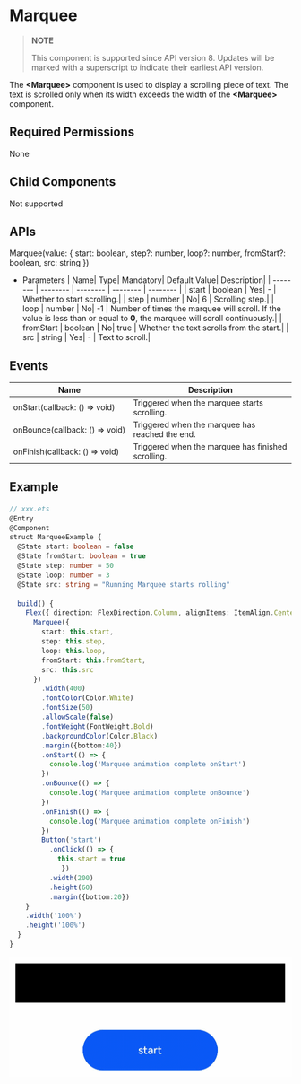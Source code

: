 # Marquee


>  **NOTE**
>
>  This component is supported since API version 8. Updates will be marked with a superscript to indicate their earliest API version.


The **\<Marquee>** component is used to display a scrolling piece of text. The text is scrolled only when its width exceeds the width of the **\<Marquee>** component.


## Required Permissions

None


## Child Components

Not supported


## APIs

Marquee(value: { start: boolean, step?: number, loop?: number, fromStart?: boolean, src: string })

- Parameters
    | Name| Type| Mandatory| Default Value| Description|
  | -------- | -------- | -------- | -------- | -------- |
  | start | boolean | Yes| - | Whether to start scrolling.|
  | step | number | No| 6 | Scrolling step.|
  | loop | number | No| -1 | Number of times the marquee will scroll. If the value is less than or equal to **0**, the marquee will scroll continuously.|
  | fromStart | boolean | No| true | Whether the text scrolls from the start.|
  | src | string | Yes| - | Text to scroll.|


## Events

| Name| Description|
| -------- | -------- |
| onStart(callback:&nbsp;()&nbsp;=&gt;&nbsp;void) | Triggered when the marquee starts scrolling.|
| onBounce(callback:&nbsp;()&nbsp;=&gt;&nbsp;void) | Triggered when the marquee has reached the end.|
| onFinish(callback:&nbsp;()&nbsp;=&gt;&nbsp;void) | Triggered when the marquee has finished scrolling.|


## Example


```ts
// xxx.ets
@Entry
@Component
struct MarqueeExample {
  @State start: boolean = false
  @State fromStart: boolean = true
  @State step: number = 50
  @State loop: number = 3
  @State src: string = "Running Marquee starts rolling"

  build() {
    Flex({ direction: FlexDirection.Column, alignItems: ItemAlign.Center, justifyContent: FlexAlign.Center }) {
      Marquee({
        start: this.start,
        step: this.step,
        loop: this.loop,
        fromStart: this.fromStart,
        src: this.src
      })
        .width(400)
        .fontColor(Color.White)
        .fontSize(50)
        .allowScale(false)
        .fontWeight(FontWeight.Bold)
        .backgroundColor(Color.Black)
        .margin({bottom:40})
        .onStart(() => {
          console.log('Marquee animation complete onStart')
        })
        .onBounce(() => {
          console.log('Marquee animation complete onBounce')
        })
        .onFinish(() => {
          console.log('Marquee animation complete onFinish')
        })
        Button('start')
          .onClick(() => {
            this.start = true
             })
          .width(200)
          .height(60)
          .margin({bottom:20})
    }
    .width('100%')
    .height('100%')
  }
}
```

![en-us_image_0000001193499234](figures/en-us_image_0000001193499234.gif)

